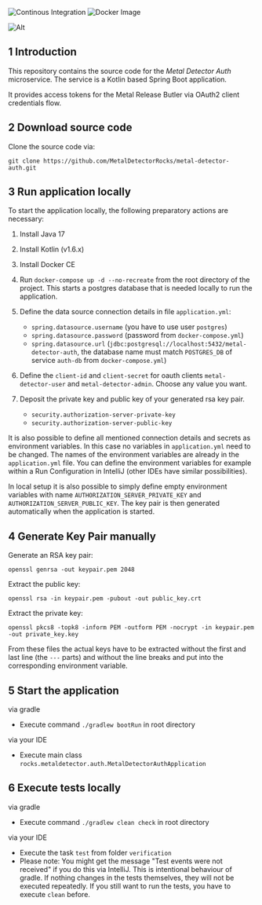 ![Continous Integration](https://github.com/MetalDetectorRocks/metal-detector-auth/workflows/Continous%20Integration/badge.svg)
![Docker Image](https://github.com/MetalDetectorRocks/metal-detector-auth/workflows/Docker%20Image/badge.svg)

![Alt](https://repobeats.axiom.co/api/embed/00997fe0c4bd71f2b8e6de452e532e38d2047663.svg "Repobeats analytics image")

## 1 Introduction

This repository contains the source code for the _Metal Detector Auth_ microservice. The service is a Kotlin based Spring Boot application.

It provides access tokens for the Metal Release Butler via OAuth2 client credentials flow.

## 2 Download source code

Clone the source code via:

```
git clone https://github.com/MetalDetectorRocks/metal-detector-auth.git
```

## 3 Run application locally

To start the application locally, the following preparatory actions are necessary:

1. Install Java 17

2. Install Kotlin (v1.6.x)

3. Install Docker CE

4. Run `docker-compose up -d --no-recreate` from the root directory of the project. This starts a postgres database that is needed locally to run the application.

5. Define the data source connection details in file `application.yml`:
    - `spring.datasource.username` (you have to use user `postgres`)
    - `spring.datasource.password` (password from `docker-compose.yml`)
    - `spring.datasource.url` (`jdbc:postgresql://localhost:5432/metal-detector-auth`, the database name must match `POSTGRES_DB` of service `auth-db` from `docker-compose.yml`)

6. Define the `client-id` and `client-secret` for oauth clients `metal-detector-user` and `metal-detector-admin`. Choose any value you want.

7. Deposit the private key and public key of your generated rsa key pair.
    - `security.authorization-server-private-key`
    - `security.authorization-server-public-key`

It is also possible to define all mentioned connection details and secrets as environment variables. In this case no variables in `application.yml` need to be changed. The names of the environment variables are already in the `application.yml` file. You can define the environment variables for example within a Run Configuration in IntelliJ (other IDEs have similar possibilities).

In local setup it is also possible to simply define empty environment variables with name `AUTHORIZATION_SERVER_PRIVATE_KEY` and `AUTHORIZATION_SERVER_PUBLIC_KEY`. The key pair is then generated automatically when the application is started.

## 4 Generate Key Pair manually

Generate an RSA key pair:

```
openssl genrsa -out keypair.pem 2048
```

Extract the public key:

```
openssl rsa -in keypair.pem -pubout -out public_key.crt
```

Extract the private key:

```
openssl pkcs8 -topk8 -inform PEM -outform PEM -nocrypt -in keypair.pem -out private_key.key
```

From these files the actual keys have to be extracted without the first and last line (the `---` parts) and without the line breaks and put into the corresponding environment variable.

## 5 Start the application

via gradle
- Execute command `./gradlew bootRun` in root directory

via your IDE
- Execute main class `rocks.metaldetector.auth.MetalDetectorAuthApplication`

## 6 Execute tests locally

via gradle
- Execute command `./gradlew clean check` in root directory

via your IDE
- Execute the task `test` from folder `verification`
- Please note: You might get the message "Test events were not received" if you do this via IntelliJ. This is intentional behaviour of gradle. If nothing changes in the tests themselves, they will not be executed repeatedly. If you still want to run the tests, you have to execute `clean` before.
